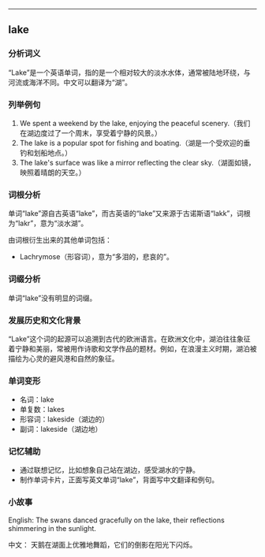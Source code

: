 
---------------
## lake
### 分析词义
“Lake”是一个英语单词，指的是一个相对较大的淡水水体，通常被陆地环绕，与河流或海洋不同。中文可以翻译为“湖”。

### 列举例句
1. We spent a weekend by the lake, enjoying the peaceful scenery.（我们在湖边度过了一个周末，享受着宁静的风景。）
2. The lake is a popular spot for fishing and boating.（湖是一个受欢迎的垂钓和划船地点。）
3. The lake's surface was like a mirror reflecting the clear sky.（湖面如镜，映照着晴朗的天空。）

### 词根分析
单词“lake”源自古英语“lake”，而古英语的“lake”又来源于古诺斯语“lakk”，词根为“lakr”，意为“淡水湖”。

由词根衍生出来的其他单词包括：
- Lachrymose（形容词），意为“多泪的，悲哀的”。

### 词缀分析
单词“lake”没有明显的词缀。

### 发展历史和文化背景
“Lake”这个词的起源可以追溯到古代的欧洲语言。在欧洲文化中，湖泊往往象征着宁静和美丽，常被用作诗歌和文学作品的题材。例如，在浪漫主义时期，湖泊被描绘为心灵的避风港和自然的象征。

### 单词变形
- 名词：lake
- 单复数：lakes
- 形容词：lakeside（湖边的）
- 副词：lakeside（湖边地）

### 记忆辅助
- 通过联想记忆，比如想象自己站在湖边，感受湖水的宁静。
- 制作单词卡片，正面写英文单词“lake”，背面写中文翻译和例句。

### 小故事
English:
The swans danced gracefully on the lake, their reflections shimmering in the sunlight.

中文：
天鹅在湖面上优雅地舞蹈，它们的倒影在阳光下闪烁。

